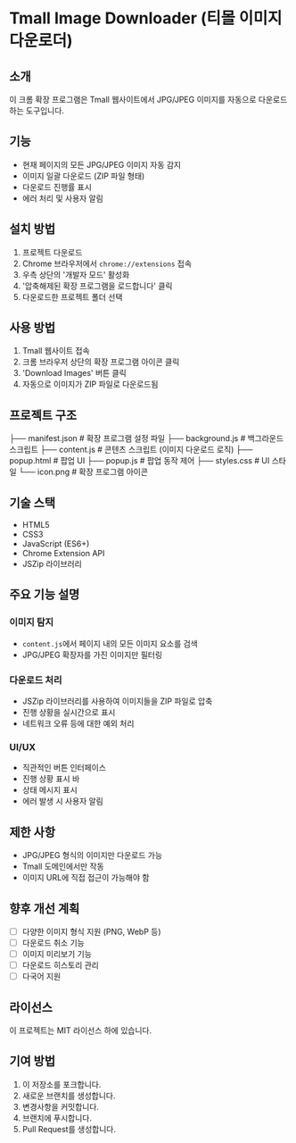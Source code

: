 # Tmall Image Downloader (티몰 이미지 다운로더)

## 소개

이 크롬 확장 프로그램은 Tmall 웹사이트에서 JPG/JPEG 이미지를 자동으로 다운로드하는 도구입니다.

## 기능

- 현재 페이지의 모든 JPG/JPEG 이미지 자동 감지
- 이미지 일괄 다운로드 (ZIP 파일 형태)
- 다운로드 진행률 표시
- 에러 처리 및 사용자 알림

## 설치 방법

1. 프로젝트 다운로드
2. Chrome 브라우저에서 `chrome://extensions` 접속
3. 우측 상단의 '개발자 모드' 활성화
4. '압축해제된 확장 프로그램을 로드합니다' 클릭
5. 다운로드한 프로젝트 폴더 선택

## 사용 방법

1. Tmall 웹사이트 접속
2. 크롬 브라우저 상단의 확장 프로그램 아이콘 클릭
3. 'Download Images' 버튼 클릭
4. 자동으로 이미지가 ZIP 파일로 다운로드됨

## 프로젝트 구조

├── manifest.json # 확장 프로그램 설정 파일
├── background.js # 백그라운드 스크립트
├── content.js # 콘텐츠 스크립트 (이미지 다운로드 로직)
├── popup.html # 팝업 UI
├── popup.js # 팝업 동작 제어
├── styles.css # UI 스타일
└── icon.png # 확장 프로그램 아이콘

## 기술 스택

- HTML5
- CSS3
- JavaScript (ES6+)
- Chrome Extension API
- JSZip 라이브러리

## 주요 기능 설명

### 이미지 탐지

- `content.js`에서 페이지 내의 모든 이미지 요소를 검색
- JPG/JPEG 확장자를 가진 이미지만 필터링

### 다운로드 처리

- JSZip 라이브러리를 사용하여 이미지들을 ZIP 파일로 압축
- 진행 상황을 실시간으로 표시
- 네트워크 오류 등에 대한 예외 처리

### UI/UX

- 직관적인 버튼 인터페이스
- 진행 상황 표시 바
- 상태 메시지 표시
- 에러 발생 시 사용자 알림

## 제한 사항

- JPG/JPEG 형식의 이미지만 다운로드 가능
- Tmall 도메인에서만 작동
- 이미지 URL에 직접 접근이 가능해야 함

## 향후 개선 계획

- [ ] 다양한 이미지 형식 지원 (PNG, WebP 등)
- [ ] 다운로드 취소 기능
- [ ] 이미지 미리보기 기능
- [ ] 다운로드 히스토리 관리
- [ ] 다국어 지원

## 라이선스

이 프로젝트는 MIT 라이선스 하에 있습니다.

## 기여 방법

1. 이 저장소를 포크합니다.
2. 새로운 브랜치를 생성합니다.
3. 변경사항을 커밋합니다.
4. 브랜치에 푸시합니다.
5. Pull Request를 생성합니다.
